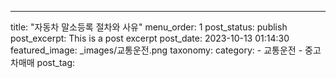 ---
title: "자동차 말소등록 절차와 사유"
menu_order: 1
post_status: publish
post_excerpt: This is a post excerpt
post_date: 2023-10-13 01:14:30
featured_image: _images/교통운전.png
taxonomy:
    category:
        - 교통운전
        - 중고차매매
    post_tag:
